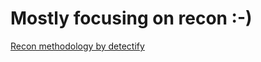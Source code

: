 # Mostly focusing on recon :-)

[ Recon methodology by detectify](https://blog.detectify.com/2020/01/07/guest-blog-streaak-my-recon-techniques-from-2019/)
